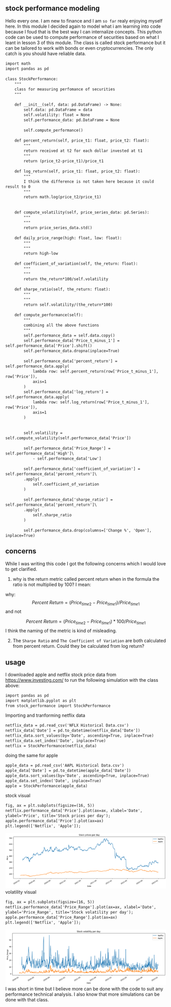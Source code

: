## stock performance modeling
Hello every one. I am new to finance and I am `so far` realy enjoying myself here. In this module I decided again to model what i am learning into code because I foud that is the best way I can internalize concepts. This python code can be used to compute performance of securities based on what I leant in lesson 3 of this module. The class is called stock performance but it can be tailored to work with bonds or even cryptocurrencies. The only catch is you should have reliable data.

```
import math
import pandas as pd

class StockPerformance:
    """
    class for measuring perfomance of securities
    """

    def __init__(self, data: pd.DataFrame) -> None:
        self.data: pd.DataFrame = data
        self.volatility: float = None
        self.performance_data: pd.DataFrame = None
        
        self.compute_performance()

    def percent_return(self, price_t1: float, price_t2: float):
        """
        return received at t2 for each dollar invested at t1
        """
        return (price_t2-price_t1)/price_t1

    def log_return(self, price_t1: float, price_t2: float):
        """
        I think the difference is not taken here because it could result to 0
        """
        return math.log(price_t2/price_t1)


    def compute_volatility(self, price_series_data: pd.Series):
        """
        """
        return price_series_data.std()

    def daily_price_range(high: float, low: float):
        """
        """
        return high-low

    def coefficient_of_variation(self, the_return: float):
        """
        """
        return the_return*100/self.volatility

    def sharpe_ratio(self, the_return: float):
        """
        """
        return self.volatility/(the_return*100)

    def compute_performance(self):
        """
        combining all the above functions
        """
        self.performance_data = self.data.copy()
        self.performance_data['Price_t_minus_1'] = self.performance_data['Price'].shift()
        self.performance_data.dropna(inplace=True)
        
        self.performance_data['percent_return'] = self.performance_data.apply(
            lambda row: self.percent_return(row['Price_t_minus_1'], row['Price']),
            axis=1
        )
        self.performance_data['log_return'] = self.performance_data.apply(
            lambda row: self.log_return(row['Price_t_minus_1'], row['Price']),
            axis=1
        )
        
        
        self.volatility = self.compute_volatility(self.performance_data['Price'])
        
        self.performance_data['Price_Range'] = self.performance_data['High']\
            - self.performance_data['Low']
        
        self.performance_data['coefficient_of_variation'] = self.performance_data['percent_return']\
        .apply(
            self.coefficient_of_variation
        )
        
        self.performance_data['sharpe_ratio'] = self.performance_data['percent_return']\
        .apply(
            self.sharpe_ratio
        )
        
        self.performance_data.drop(columns=['Change %', 'Open'], inplace=True)
```

## concerns
While I was writing this code I got the following concerns which I would love to get clarified.
1. why is the return metric called percent return when in the formula the ratio is not multiplied by 100? I mean:

why:
$$
Percent\ Return=(Price_{time2}-Price_{time1})/Price_{time1}
$$
and not

$$
Percent\ Return=(Price_{time2}-Price_{time1})*100/Price_{time1}
$$
I think the naming of the metric is kind of misleading.

2. The `Sharpe Ratio` and  `The Coefficient of Variation` are both calculated from percent return. Could they be calculated from log return?

## usage

I downloaded apple and netflix stock price data from https://www.investing.com/ to run the following simulation with the class above:
```
import pandas as pd
import matplotlib.pyplot as plt
from stock_performance import StockPerformance
```
Importing and tranforming netflix data
```
netflix_data = pd.read_csv('NFLX Historical Data.csv')
netflix_data['Date'] = pd.to_datetime(netflix_data['Date'])
netflix_data.sort_values(by='Date', ascending=True, inplace=True)
netflix_data.set_index('Date', inplace=True)
netflix = StockPerformance(netflix_data)
```
doing the same for apple
```
apple_data = pd.read_csv('AAPL Historical Data.csv')
apple_data['Date'] = pd.to_datetime(apple_data['Date'])
apple_data.sort_values(by='Date', ascending=True, inplace=True)
apple_data.set_index('Date', inplace=True)
apple = StockPerformance(apple_data)
```
stock visual
```
fig, ax = plt.subplots(figsize=(16, 5))
netflix.performance_data['Price'].plot(ax=ax, xlabel='Date', ylabel='Price', title='Stock prices per day');
apple.performance_data['Price'].plot(ax=ax)
plt.legend(['Netflix', 'Apple']);
```
![](stock_prices.png)
volatility visual
```
fig, ax = plt.subplots(figsize=(16, 5))
netflix.performance_data['Price_Range'].plot(ax=ax, xlabel='Date', ylabel='Price_Range', title='Stock volatility per day');
apple.performance_data['Price_Range'].plot(ax=ax)
plt.legend(['Netflix', 'Apple']);
```
![](stock_volatility.png)
I was short in time but I believe more can be done with the code to suit any performance technical analysis. I also know that more simulations can be done with that class.
